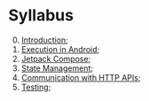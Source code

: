 # Syllabus

0. [Introduction](0-introduction.md);
1. [Execution in Android](1-execution-in-android.md);
2. [Jetpack Compose](2-jetpack-compose.md);
3. [State Management](3-state-management.md);
4. [Communication with HTTP APIs](4-communication-with-http-apis.md);
5. [Testing](5-testing.md);